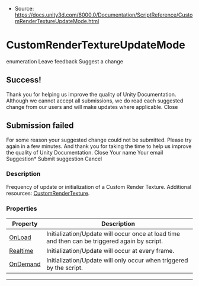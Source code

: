 * Source: https://docs.unity3d.com/6000.0/Documentation/ScriptReference/CustomRenderTextureUpdateMode.html

# CustomRenderTextureUpdateMode
enumeration
Leave feedback
Suggest a change
## Success!
Thank you for helping us improve the quality of Unity Documentation. Although we cannot accept all submissions, we do read each suggested change from our users and will make updates where applicable.
Close
## Submission failed
For some reason your suggested change could not be submitted. Please <a>try again</a> in a few minutes. And thank you for taking the time to help us improve the quality of Unity Documentation.
Close
Your name Your email Suggestion* Submit suggestion
Cancel
### Description
Frequency of update or initialization of a Custom Render Texture.
Additional resources: [CustomRenderTexture](https://docs.unity3d.com/6000.0/Documentation/ScriptReference/CustomRenderTexture.html).
### Properties
Property | Description  
---|---  
[OnLoad](https://docs.unity3d.com/6000.0/Documentation/ScriptReference/CustomRenderTextureUpdateMode.OnLoad.html) | Initialization/Update will occur once at load time and then can be triggered again by script.  
[Realtime](https://docs.unity3d.com/6000.0/Documentation/ScriptReference/CustomRenderTextureUpdateMode.Realtime.html) | Initialization/Update will occur at every frame.  
[OnDemand](https://docs.unity3d.com/6000.0/Documentation/ScriptReference/CustomRenderTextureUpdateMode.OnDemand.html) | Initialization/Update will only occur when triggered by the script.  
* * *
